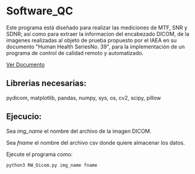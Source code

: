 # Software_QC

Este programa está diseñado para realizar las mediciones de MTF, SNR y SDNR; así como para extraer la informacíon del encabezado DICOM, de la imagenes realizadas al objeto de prueba propuesto por el IAEA en su documento "Human Health SeriesNo. 39", para la implementación de un programa de control de calidad remoto y automatizado.

[Ver Documento](https://www-pub.iaea.org/MTCD/Publications/PDF/PUB1936_web.pdf)

## Librerias necesarias:
 pydicom, matplotlib, pandas, numpy, sys, os, cv2, scipy, pillow

## Ejecucio:

Sea *img_name* el nombre del archivo de la imagen DICOM.

Sea *fname* el nombre del archivo csv donde quiere almacenar los datos.

Ejecute el programa como:

`python3 RW_Dicom.py img_name fname`
